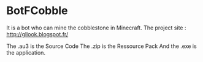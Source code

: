 # BotFCobble
It is a bot who can mine the cobblestone in Minecraft. The project site : http://gllook.blogspot.fr/

The .au3 is the Source Code
The .zip is the Ressource Pack
And the .exe is the application.
